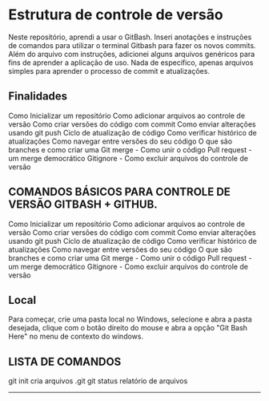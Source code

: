 # Estrutura de controle de versão
Neste repositório, aprendi a usar o GitBash. Inseri anotações e instruções de comandos para utilizar o terminal Gitbash para fazer os novos commits.
Além do arquivo com instruções, adicionei alguns arquivos genéricos para fins de aprender a aplicação de uso. Nada de específico, apenas arquivos simples para aprender o processo de commit e atualizações.
## Finalidades
Como Inicializar um repositório
Como adicionar arquivos ao controle de versão
Como criar versões do código com commit
Como enviar alterações usando git push
Ciclo de atualização de código
Como verificar histórico de atualizações
Como navegar entre versões do seu código
O que são branches e como criar uma
Git merge - Como unir o código
Pull request - um merge democrático
Gitignore - Como excluir arquivos do controle de versão
## COMANDOS BÁSICOS PARA CONTROLE DE VERSÃO GITBASH + GITHUB.
Como Inicializar um repositório
Como adicionar arquivos ao controle de versão
Como criar versões do código com commit
Como enviar alterações usando git push
Ciclo de atualização de código
Como verificar histórico de atualizações
Como navegar entre versões do seu código
O que são branches e como criar uma
Git merge - Como unir o código
Pull request - um merge democrático
Gitignore - Como excluir arquivos do controle de versão
## Local
Para começar, crie uma pasta local no Windows, selecione e abra a 
pasta desejada, clique com o botão direito do mouse e abra
a opção "Git Bash Here" no menu de contexto do windows.


## LISTA DE COMANDOS
git init	cria arquivos .git
git status	relatório de arquivos
________________________________________________________________
